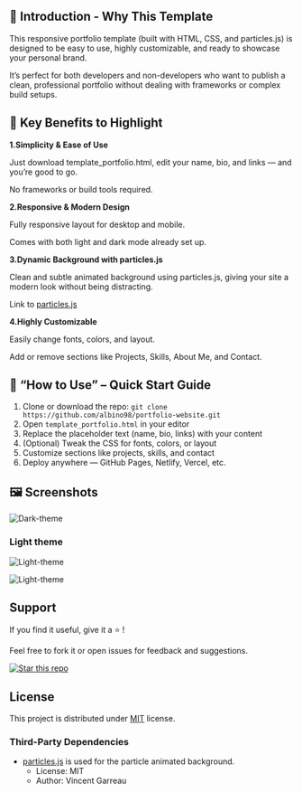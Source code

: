 ## :memo: Introduction - Why This Template


This responsive portfolio template (built with HTML, CSS, and particles.js) is designed to be easy to use, highly customizable, and ready to showcase your personal brand.

It’s perfect for both developers and non-developers who want to publish a clean, professional portfolio without dealing with frameworks or complex build setups.

## 🎯 Key Benefits to Highlight



**1.Simplicity & Ease of Use**

Just download template_portfolio.html, edit your name, bio, and links — and you’re good to go.

No frameworks or build tools required.

**2.Responsive & Modern Design**

Fully responsive layout for desktop and mobile.

Comes with both light and dark mode already set up.


**3.Dynamic Background with particles.js**

Clean and subtle animated background using particles.js, giving your site a modern look without being distracting.

Link to [particles.js](https://github.com/VincentGarreau/particles.js)

**4.Highly Customizable**

Easily change fonts, colors, and layout.

Add or remove sections like Projects, Skills, About Me, and Contact.

## 🧩 “How to Use” – Quick Start Guide

1. Clone or download the repo: `git clone https://github.com/albino98/portfolio-website.git`
2. Open `template_portfolio.html` in your editor
3. Replace the placeholder text (name, bio, links) with your content
4. (Optional) Tweak the CSS for fonts, colors, or layout
5. Customize sections like projects, skills, and contact
6. Deploy anywhere — GitHub Pages, Netlify, Vercel, etc.

## 🖼️ Screenshots


![Dark-theme](1.png)

### Light theme

![Light-theme](2.png)

![Light-theme](3.png)



## Support

If you find it useful, give it a ⭐ !

Feel free to fork it or open issues for feedback and suggestions.

[![Star this repo](https://img.shields.io/github/stars/albino98/portfolio-website.svg?style=social)](https://github.com/albino98/portfolio-website)

## License

This project is distributed under [MIT](LICENSE) license.

### Third-Party Dependencies

- [particles.js](https://github.com/VincentGarreau/particles.js) is used for the particle animated background.
  - License: MIT
  - Author: Vincent Garreau
